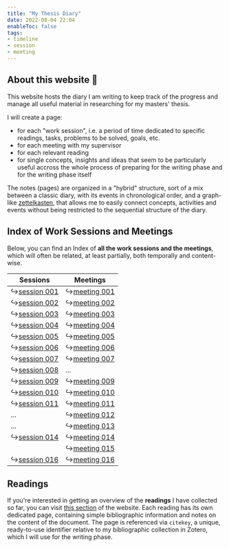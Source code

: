 ```yaml
---
title: "My Thesis Diary"
date: 2022-08-04 22:04
enableToc: false
tags:
- timeline
- session
- meeting
---
```

## About this website 📓

This website hosts the diary I am writing to keep track of the progress and manage all useful material in researching for my masters' thesis.

I will create a page:
* for each "work session", i.e. a period of time dedicated to specific readings, tasks, problems to be solved, goals, etc.
* for each meeting with my supervisor
* for each relevant reading
* for single concepts, insights and ideas that seem to be particularly useful accross the whole process of preparing for the writing phase and for the writing phase itself

The notes (pages) are organized in a "hybrid" structure, sort of a mix between a classic diary, with its events in chronological order, and a graph-like [zettelkasten](https://en.wikipedia.org/wiki/Zettelkasten), that allows me to easily connect concepts, activities and events without being restricted to the sequential structure of the diary.


## Index of Work Sessions and Meetings

Below, you can find an Index of **all the work sessions and the meetings**, which will often be related, at least partially, both temporally and content-wise. 


| **Sessions**                                     | **Meetings**                                     |
| ------------------------------------------------ | ------------------------------------------------ |
| ↪️[session 001](notes/sessions/session%20001.md) | ↪️[meeting 001](notes/meetings/meeting%20001.md) |
| ↪️[session 002](notes/sessions/session%20002.md) | ↪️[meeting 002](notes/meetings/meeting%20002.md) |
| ↪️[session 003](notes/sessions/session%20003.md) | ↪️[meeting 003](notes/meetings/meeting%20003.md) |
| ↪️[session 004](notes/sessions/session%20004.md) | ↪️[meeting 004](notes/meetings/meeting%20004.md) |
| ↪️[session 005](notes/sessions/session%20005.md) | ↪️[meeting 005](notes/meetings/meeting%20005.md) |
| ↪️[session 006](notes/sessions/session%20006.md) | ↪️[meeting 006](notes/meetings/meeting%20006.md) |
| ↪️[session 007](notes/sessions/session%20007.md) | ↪️[meeting 007](notes/meetings/meeting%20007.md)|
| ↪️[session 008](notes/sessions/session%20008.md) | ...                                              |
| ↪️[session 009](notes/sessions/session%20009.md) | ↪️[meeting 009](notes/meetings/meeting%20009.md) |
| ↪️[session 010](notes/sessions/session%20010.md) | ↪️[meeting 010](notes/meetings/meeting%20010.md) |
| ↪️[session 011](notes/sessions/session%20011.md) | ↪️[meeting 011](notes/meetings/meeting%20011.md) |
| ...                                              | ↪️[meeting 012](notes/meetings/meeting%20012.md) |
| ...                                              | ↪️[meeting 013](notes/meetings/meeting%20013.md) |
| ↪️[session 014](notes/sessions/session%20014.md) | ↪️[meeting 014](notes/meetings/meeting%20014.md) |
|                                                  | ↪️[meeting 015](notes/meetings/meeting%20015.md) |
| ↪️[session 016](notes/sessions/session%20016.md) | ↪️[meeting 016](notes/meetings/meeting%20016.md) |
## Readings

If you're interested in getting an overview of the **readings** I have collected so far, you can visit [this section](https://eliarizzetto.github.io/quartz/tags/reading) of the website. Each reading has its own dedicated page, containing simple bibliographic information and notes on the content of the document. The page is referenced via `citekey`, a unique, ready-to-use identifier relative to my bibliographic collection in Zotero, which I will use for the writing phase. 



